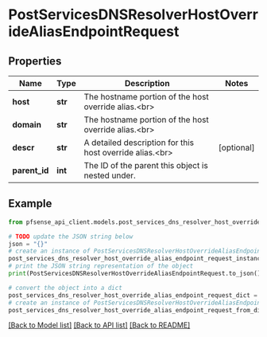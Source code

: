 # PostServicesDNSResolverHostOverrideAliasEndpointRequest


## Properties

Name | Type | Description | Notes
------------ | ------------- | ------------- | -------------
**host** | **str** | The hostname portion of the host override alias.&lt;br&gt; | 
**domain** | **str** | The hostname portion of the host override alias.&lt;br&gt; | 
**descr** | **str** | A detailed description for this host override alias.&lt;br&gt; | [optional] 
**parent_id** | **int** | The ID of the parent this object is nested under. | 

## Example

```python
from pfsense_api_client.models.post_services_dns_resolver_host_override_alias_endpoint_request import PostServicesDNSResolverHostOverrideAliasEndpointRequest

# TODO update the JSON string below
json = "{}"
# create an instance of PostServicesDNSResolverHostOverrideAliasEndpointRequest from a JSON string
post_services_dns_resolver_host_override_alias_endpoint_request_instance = PostServicesDNSResolverHostOverrideAliasEndpointRequest.from_json(json)
# print the JSON string representation of the object
print(PostServicesDNSResolverHostOverrideAliasEndpointRequest.to_json())

# convert the object into a dict
post_services_dns_resolver_host_override_alias_endpoint_request_dict = post_services_dns_resolver_host_override_alias_endpoint_request_instance.to_dict()
# create an instance of PostServicesDNSResolverHostOverrideAliasEndpointRequest from a dict
post_services_dns_resolver_host_override_alias_endpoint_request_from_dict = PostServicesDNSResolverHostOverrideAliasEndpointRequest.from_dict(post_services_dns_resolver_host_override_alias_endpoint_request_dict)
```
[[Back to Model list]](../README.md#documentation-for-models) [[Back to API list]](../README.md#documentation-for-api-endpoints) [[Back to README]](../README.md)


